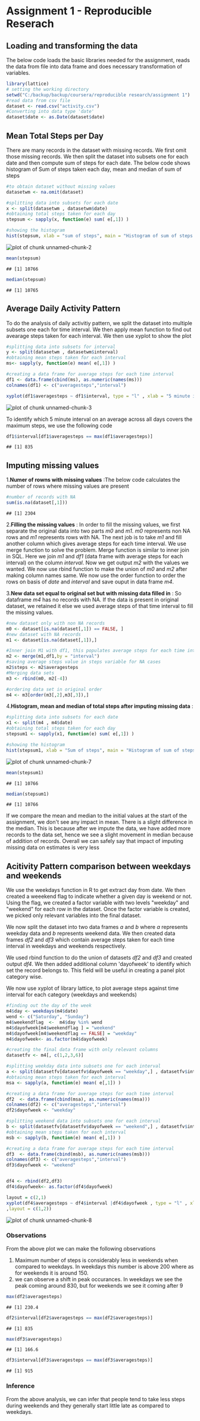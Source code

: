 Assignment 1 - Reproducible Reserach
========================================================

## Loading and transforming the data

The below code loads the basic libraries needed for the assignment, reads the data from file into data frame and does necessary transformation of variables.


```r
library(lattice)
# setting the working directory
setwd("C:/backup/backup/coursera/reproducible research/assignment 1")
#read data from csv file
dataset <- read.csv("activity.csv")
#Converting into data type 'date'
dataset$date <- as.Date(dataset$date)
```

## Mean Total Steps per Day

There are many records in the dataset with missing records. We first omit those missing records. We then split the dataset into subsets one for each date and then compute sum of steps for each date.
The below code shows histogram of Sum of steps taken each day, mean and median of sum of steps 


```r
#to obtain dataset without missing values
datasetwm <- na.omit(dataset)

#splitting data into subsets for each date
x <- split(datasetwm , datasetwm$date)
#obtaining total steps taken for each day
stepsum <- sapply(x, function(e) sum( e[,1]) )

#showing the histogram
hist(stepsum, xlab = "sum of steps", main = "Histogram of sum of steps ignoring missing records")
```

![plot of chunk unnamed-chunk-2](figure/unnamed-chunk-2.png) 

```r
mean(stepsum)
```

```
## [1] 10766
```

```r
median(stepsum)
```

```
## [1] 10765
```

## Average Daily Activity Pattern

To do the analysis of daily activitiy pattern, we split the dataset into multiple subsets one each for time interval. We then apply mean function to find out avearage steps taken for each interval. We then use xyplot to show the plot


```r
#splitting data into subsets for interval
y <- split(datasetwm , datasetwm$interval)
#obtaining mean steps taken for each interval
ms<- sapply(y, function(e) mean( e[,1]) )

#creating a data frame for average steps for each time interval
df1 <- data.frame(cbind(ms), as.numeric(names(ms)))
colnames(df1) <- c("averagesteps","interval")

xyplot(df1$averagesteps ~ df1$interval, type = "l" , xlab = "5 minute interval", ylab = "Average Steps", main = "Average Steps taken in each 5 minute interval")
```

![plot of chunk unnamed-chunk-3](figure/unnamed-chunk-3.png) 

To identify which 5 minute interval on an average across all days covers the maximum steps, we use the following code


```r
df1$interval[df1$averagesteps == max(df1$averagesteps)]
```

```
## [1] 835
```

## Imputing missing values

 1.**Numer of rowns with missing values** :The below code calculates the number of rows where missing values are present


```r
#number of records with NA
sum(is.na(dataset[,1]))
```

```
## [1] 2304
```

 2.**Filling the missing values**  : In order to fill the missing values, we first separate the original data into two parts *m0* and *m1*. *m0* represents non NA rows and *m1* represents rows with NA. The next job is to take *m1* and fill another column which gives average steps for each time interval. We use merge function to solve the problem. Merge function is similar to inner join in SQL. Here we join *m1* and *df1* (data frame with average steps for each interval) on the column *interval*. Now we get output *m2* with the values we wanted. We now use rbind function to make the union of *m0* and *m2* after making column names same. We now use the order function to order the rows on basis of *date* and *interval* and save ouput in data frame *m4*.
 
 3.**New data set equal to original set but with missing data filled in**  : So dataframe *m4* has no records with NA. If the data is present in original dataset, we retained it else we used average steps of that time interval to fill the missing values.
 

```r
#new dataset only with non NA records
m0 <- dataset[is.na(dataset[,1]) == FALSE, ]
#new dataset with NA records
m1 <- dataset[is.na(dataset[,1]),]

#Inner join M1 with df1, this populates average steps for each time interval in output as additional column for NA cases
m2 <- merge(m1,df1,by = "interval")
#saving average steps value in steps variable for NA cases
m2$steps <- m2$averagesteps
#Merging data sets 
m3 <- rbind(m0, m2[-4])

#ordering data set in original order
m4 <- m3[order(m3[,2],m3[,3]),]
```

 4.**Histogram, mean and median of total steps after imputing missing data**  : 
 
 

```r
#splitting data into subsets for each date
x1 <- split(m4 , m4$date)
#obtaining total steps taken for each day
stepsum1 <- sapply(x1, function(e) sum( e[,1]) )

#showing the histogram
hist(stepsum1, xlab = "Sum of steps", main = "Histogram of sum of steps after imputing data")
```

![plot of chunk unnamed-chunk-7](figure/unnamed-chunk-7.png) 

```r
mean(stepsum1)
```

```
## [1] 10766
```

```r
median(stepsum1)
```

```
## [1] 10766
```

If we compare the mean and median to the initial values at the start of the assignment, we don't see any impact in mean. There is a slight difference in the median. This is because after we impute the data, we have added more records to the data set, hence we see a slight movement in median because of addition of records. Overall we can safely say that impact of imputing missing data on estimates is very less


## Acitivity Pattern comparison between weekdays and weekends

We use the weekdays function in R to get extract day from date. We then created a weeekend flag to indicate whether a given day is weekend or not. Using the flag, we created a factor variable with two levels "weekday" and "weekend" for each row in the dataset. Once the factor variable is created, we picked only relevant variables into the final dataset.

We now split the dataset into two data frames *a* and *b* where *a* represents weekday data and *b* represents weekend data. We then created data frames *df2* and *df3* which contain average steps taken for each time interval in weekdays and weekends respectively.

We used rbind function to do the union of datasets *df2* and *df3* and created output *df4*. We then added additional column 'dayofweek' to identify which set the record belongs to. This field will be useful in creating a panel plot category wise.

We now use xyplot of library lattice, to plot average steps against time interval for each category (weekdays and weekends)


```r
#finding out the day of the week
m4$day <- weekdays(m4$date)
wend <- c("Saturday", "Sunday")
m4$weekendflag  <-  m4$day %in% wend
m4$dayofweek[m4$weekendflag ] = "weekend"
m4$dayofweek[m4$weekendflag == FALSE] = "weekday"
m4$dayofweek<- as.factor(m4$dayofweek)

#creating the final data frame with only relevant columns
datasetfv <- m4[, c(1,2,3,6)]

#splitting weekday data into subsets one for each interval
a <- split(datasetfv[datasetfv$dayofweek == "weekday",] , datasetfv$interval[datasetfv$dayofweek == "weekday"])
#obtaining mean steps taken for each interval
msa <- sapply(a, function(e) mean( e[,1]) )

#creating a data frame for average steps for each time interval
df2  <- data.frame(cbind(msa), as.numeric(names(msa)))
colnames(df2) <- c("averagesteps","interval")
df2$dayofweek <- "weekday"

#splitting weekend data into subsets one for each interval
b <- split(datasetfv[datasetfv$dayofweek == "weekend",] , datasetfv$interval[datasetfv$dayofweek == "weekend"])
#obtaining mean steps taken for each interval
msb <- sapply(b, function(e) mean( e[,1]) )

#creating a data frame for average steps for each time interval
df3  <- data.frame(cbind(msb), as.numeric(names(msb)))
colnames(df3) <- c("averagesteps","interval")
df3$dayofweek <- "weekend"


df4 <- rbind(df2,df3)
df4$dayofweek<- as.factor(df4$dayofweek)

layout = c(2,1)
xyplot(df4$averagesteps ~ df4$interval |df4$dayofweek , type = "l" , xlab = "5 minute interval", ylab = "Average Steps",
,layout = c(1,2))
```

![plot of chunk unnamed-chunk-8](figure/unnamed-chunk-8.png) 

### Observations 

From the above plot we can make the following observations

  1. Maximum number of steps is considerably less in weekends when compared to weekdays. In weekdays this number is above 200 where as for weekends it is around 150.
  2. we can observe a shift in peak occurances. In weekdays we see the peak coming around 830, but for weekends we see it coming after 9



```r
max(df2$averagesteps)
```

```
## [1] 230.4
```

```r
df2$interval[df2$averagesteps == max(df2$averagesteps)]
```

```
## [1] 835
```

```r
max(df3$averagesteps)
```

```
## [1] 166.6
```

```r
df3$interval[df3$averagesteps == max(df3$averagesteps)]
```

```
## [1] 915
```

### Inference

From the above analysis, we can infer that people tend to take less steps during weekends and they generally start little late as compared to weekdays. 
